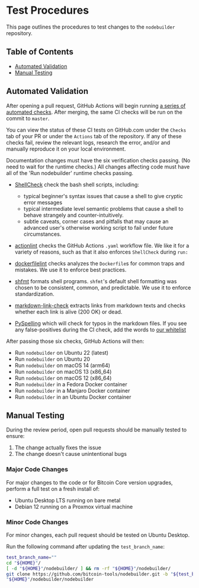 # Test Procedures

This page outlines the procedures to test changes to the `nodebuilder` repository.

## Table of Contents
- [Automated Validation](#automated-validation)
- [Manual Testing](#manual-testing)

## Automated Validation

After opening a pull request, GitHub Actions will begin running [a series of automated checks](https://github.com/bitcoin-tools/nodebuilder/actions/workflows/validation.yaml). After merging, the same CI checks will be run on the commit to `master`.

You can view the status of these CI tests on GitHub.com under the `Checks` tab of your PR or under the `Actions` tab of the repository. If any of these checks fail, review the relevant logs, research the error, and/or and manually reproduce it on your local environment.

Documentation changes must have the six verification checks passing. (No need to wait for the runtime checks.) All changes affecting code must have all of the 'Run nodebuilder' runtime checks passing.

- [ShellCheck](https://shellcheck.net/) check the bash shell scripts, including:
   - typical beginner's syntax issues that cause a shell to give cryptic error messages
   - typical intermediate level semantic problems that cause a shell to behave strangely and counter-intuitively.
   - subtle caveats, corner cases and pitfalls that may cause an advanced user's otherwise working script to fail under future circumstances.

- [actionlint](https://github.com/rhysd/actionlint) checks the GitHub Actions `.yaml` workflow file. We like it for a variety of reasons, such as that it also enforces `ShellCheck` during `run:`

- [dockerfilelint](https://github.com/replicatedhq/dockerfilelint) checks analyzes the `Dockerfile`s for common traps and mistakes. We use it to enforce best practices.

- [shfmt](https://github.com/mvdan/sh) formats shell programs. `shfmt`'s default shell formatting was chosen to be consistent, common, and predictable. We use it to enforce standardization.

- [markdown-link-check](https://github.com/tcort/markdown-link-check) extracts links from markdown texts and checks whether each link is alive (200 OK) or dead.

- [PySpelling](https://facelessuser.github.io/pyspelling/) which will check for typos in the markdown files. If you see any false-positives during the CI check, add the words to [our whitelist](../data/pyspelling.wordlist.txt)

After passing those six checks, GitHub Actions will then:
- Run `nodebuilder` on Ubuntu 22 (latest)
- Run `nodebuilder` on Ubuntu 20
- Run `nodebuilder` on macOS 14 (arm64)
- Run `nodebuilder` on macOS 13 (x86_64)
- Run `nodebuilder` on macOS 12 (x86_64)
- Run `nodebuilder` in a Fedora Docker container
- Run `nodebuilder` in a Manjaro Docker container
- Run `nodebuilder` in an Ubuntu Docker container

## Manual Testing

During the review period, open pull requests should be manually tested to ensure:
1. The change actually fixes the issue
2. The change doesn't cause unintentional bugs

### Major Code Changes

For major changes to the code or for Bitcoin Core version upgrades, perform a full test on a fresh install of:
- Ubuntu Desktop LTS running on bare metal
- Debian 12 running on a Proxmox virtual machine

### Minor Code Changes

For minor changes, each pull request should be tested on Ubuntu Desktop.

Run the following command after updating the `test_branch_name`:
```bash
test_branch_name=""
cd "${HOME}"/
[ -d "${HOME}"/nodebuilder/ ] && rm -rf "${HOME}"/nodebuilder/
git clone https://github.com/bitcoin-tools/nodebuilder.git -b "${test_branch_name}"
"${HOME}"/nodebuilder/nodebuilder
```

